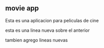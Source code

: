 ## movie app

Esta es una aplicacion para peliculas de cine

esta es una linea nueva sobre el anterior

tambien agrego lineas nuevas